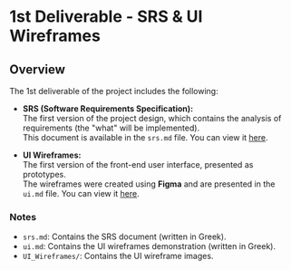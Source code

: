 # 1st Deliverable - SRS & UI Wireframes

## Overview
The 1st deliverable of the project includes the following:

- **SRS (Software Requirements Specification):**  
  The first version of the project design, which contains the analysis of requirements (the "what" will be implemented).  
  This document is available in the `srs.md` file. You can view it [here](./srs.md).

- **UI Wireframes:**  
  The first version of the front-end user interface, presented as prototypes.  
  The wireframes were created using **Figma** and are presented in the `ui.md` file. You can view it [here](./ui.md).  

### Notes
- `srs.md`: Contains the SRS document (written in Greek).
- `ui.md`: Contains the UI wireframes demonstration (written in Greek).
- `UI_Wireframes/`: Contains the UI wireframe images.

